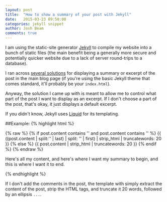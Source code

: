 ```yaml
---
layout: post
title:  "How to show a summary of your post with Jekyll"
date:   2015-03-23 09:50:00
categories: jekyll snippet
author: Josh Beam
comments: true
---
```


I am using the static-site generator <a href="http://jekyllrb.com/">Jekyll</a> to compile my website into a bunch of static files (the main benefit being a generally more secure and potentially quicker website due to a lack of server round-trips to a database).

I ran across <a href="http://stackoverflow.com/questions/15497207/how-to-display-post-summary-on-index-page-using-jekyll">several solutions</a> for displaying a summary or excerpt of the post in the main blog page (if you're using the basic Jekyll theme that comes standard, it'll probably be your `index.html`).

Anyway, the solution I came up with is meant to allow me to control what part of the post I want to display as an excerpt. If I don't choose a part of the post, that's okay, it just displays a default excerpt.

If you didn't know, Jekyll uses <a href="http://liquidmarkup.org/">Liquid</a> for its templating.

##Example:
{% highlight html %}
<!-- index.html -->
<p class="post-excerpt">
{% raw %}
{% if post.content contains '<!--excerpt.start-->' and post.content contains '<!--excerpt.end-->' %}
	{{ ((post.content | split:'<!--excerpt.start-->' | last) | split: '<!--excerpt.end-->' | first) | strip_html | truncatewords: 20 }}
{% else %}
	{{ post.content | strip_html | truncatewords: 20 }}
{% endif %}
{% endraw %}
</p>

<!-- _posts/some-random-post.html -->
<p>
Here's all my content, and <!--excerpt.start-->here's where I want my summary to begin, and this is where I want it to end<!--excerpt.end-->.
</p>
{% endhighlight %}

If I don't add the comments in the post, the template with simply extract the content of the post, strip the HTML tags, and truncate it 20 words, followed by an ellipsis `...`.